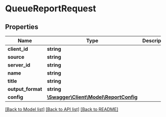 # QueueReportRequest

## Properties
Name | Type | Description | Notes
------------ | ------------- | ------------- | -------------
**client_id** | **string** |  | 
**source** | **string** |  | 
**server_id** | **string** |  | [optional] 
**name** | **string** |  | 
**title** | **string** |  | 
**output_format** | **string** |  | 
**config** | [**\Swagger\Client\Model\ReportConfig**](ReportConfig.md) |  | 

[[Back to Model list]](../README.md#documentation-for-models) [[Back to API list]](../README.md#documentation-for-api-endpoints) [[Back to README]](../README.md)


